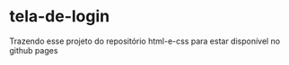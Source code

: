 # tela-de-login
Trazendo esse projeto do repositório html-e-css para estar disponível no github pages
